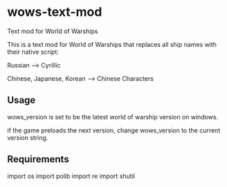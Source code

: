 # wows-text-mod
Text mod for World of Warships

This is a text mod for World of Warships that replaces all ship names with their native script:

Russian --> Cyrillic

Chinese, Japanese, Korean --> Chinese Characters


## Usage

wows_version is set to be the latest world of warship version on windows.

if the game preloads the next version, change wows_version to the current version string.

## Requirements

import os
import polib
import re 
import shutil

